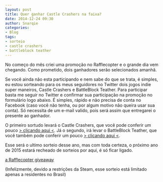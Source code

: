 ```yaml
---
layout: post
title: Quer ganhar Castle Crashers na faixa?
date: 2014-12-24 09:30
author: Snarqie
categories:
- Blog
tags:
- sorteio
- castle crashers
- battleblock teather
---
```

No começo do mês criei uma promoção no Rafflecopter e o grande dia vem chegando. Como prometido, dois ganhadores serão selecionados amanhã.

Se você ainda não esta participando e nem sabe do que se trata, é simples, eu estou sorteando para os meus seguidores no Twitter dois jogos indie super maneiros, Castle Crashers e BattleBlock Teather. Para participar basta me seguir no Twitter e confirmar sua participação na promoção no formulário logo abaixo. É simples, rápido e não precisa de conta no Facebook (caso você não tenha, ou por algum motivo não queira usar sua conta). Só necessita de um e-mail valido, pois será assim que entregarei o presente ao ganhador.

O primeiro sortudo levará o Castle Crashers, que você pode conferir um pouco <a href="http://www.snarqie.com/castle-crashers-sorteio-no-natal/" title="CASTLE CRASHERS – Sorteio no Natal">> clicando aqui &lt;</a>. Já o segundo, irá levar o BattleBlock Teather, que você também pode conferir um pouco <a href="http://www.snarqie.com/battleblock-theater-eu-divirto-muito/" title="BATTLEBLOCK THEATER – Eu Me Divirto Muito">> clicando aqui &lt;</a>.

Esse será o ultimo sorteio desse ano, mas com toda certeza, o próximo ano de 2015 estará recheado de sorteios por aqui, é só ficar ligado.

<a class="rcptr" href="http://www.rafflecopter.com/rafl/display/ec449dc01/" rel="nofollow" data-raflid="ec449dc01" data-theme="classic" data-template="" id="rcwidget_mma111hv">a Rafflecopter giveaway</a>
<script src="//widget-prime.rafflecopter.com/launch.js"></script>

(Infelizmente, devido a restrições da Steam, esse sorteio está limitado apenas a residentes no Brasil)